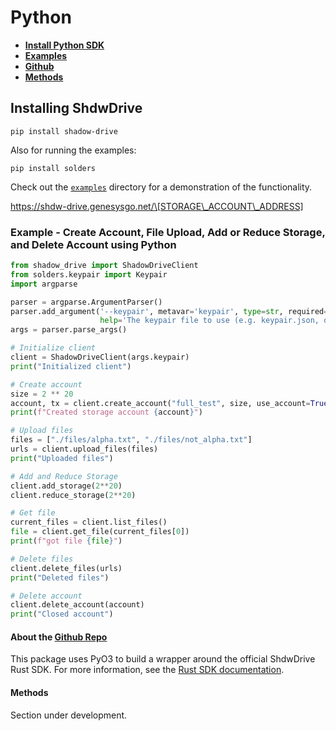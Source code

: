 # Python

* [**Install Python SDK**](sdk-python.md#installing-shadow-drive)
* [**Examples**](sdk-python.md#example-end-to-end-script)
* [**Github**](sdk-python.md#about-the-github-repo)
* [**Methods**](sdk-python.md#methods)

## **Installing ShdwDrive**

`pip install shadow-drive`

Also for running the examples:

`pip install solders`

Check out the [`examples`](https://github.com/GenesysGo/shadow-drive-rust/tree/main/py) directory for a demonstration of the functionality.

https://shdw-drive.genesysgo.net/\[STORAGE\_ACCOUNT\_ADDRESS]

### **Example -** Create Account, File Upload, Add or Reduce Storage, and Delete Account using Python

```python
from shadow_drive import ShadowDriveClient
from solders.keypair import Keypair
import argparse

parser = argparse.ArgumentParser()
parser.add_argument('--keypair', metavar='keypair', type=str, required=True,
                    help='The keypair file to use (e.g. keypair.json, dev.json)')
args = parser.parse_args()

# Initialize client
client = ShadowDriveClient(args.keypair)
print("Initialized client")

# Create account
size = 2 ** 20
account, tx = client.create_account("full_test", size, use_account=True)
print(f"Created storage account {account}")

# Upload files
files = ["./files/alpha.txt", "./files/not_alpha.txt"]
urls = client.upload_files(files)
print("Uploaded files")

# Add and Reduce Storage
client.add_storage(2**20)
client.reduce_storage(2**20)

# Get file
current_files = client.list_files()
file = client.get_file(current_files[0])
print(f"got file {file}")

# Delete files
client.delete_files(urls)
print("Deleted files")

# Delete account
client.delete_account(account)
print("Closed account")
```

#### **About the** [**Github Repo**](https://github.com/GenesysGo/shadow-drive-rust/tree/main/py)

This package uses PyO3 to build a wrapper around the official ShdwDrive Rust SDK. For more information, see the [Rust SDK documentation](https://github.com/GenesysGo/shadow-drive-rust/tree/main/sdk).

#### **Methods**

Section under development.
